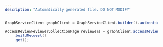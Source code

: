 ```yaml
---
description: "Automatically generated file. DO NOT MODIFY"
---
```

<!-- markdownlint-disable MD041 -->

```java
GraphServiceClient graphClient = GraphServiceClient.builder().authenticationProvider( authProvider ).buildClient();

AccessReviewReviewerCollectionPage reviewers = graphClient.accessReviews("2b83cc42-09db-46f6-8c6e-16fec466a82d").reviewers()
    .buildRequest()
    .get();
```
